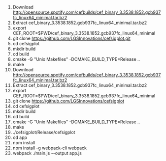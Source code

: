 1. Download http://opensource.spotify.com/cefbuilds/cef_binary_3.3538.1852.gcb937fc_linux64_minimal.tar.bz2
2. Extract cef_binary_3.3538.1852.gcb937fc_linux64_minimal.tar.bz2
3. export CEF_ROOT=$PWD/cef_binary_3.3538.1852.gcb937fc_linux64_minimal
4. git clone https://github.com/LGSInnovations/cefsigplot.git
5. cd cefsigplot
6. mkdir build
7. cd build
8. cmake -G "Unix Makefiles" -DCMAKE_BUILD_TYPE=Release ..
9. make
1. Download http://opensource.spotify.com/cefbuilds/cef_binary_3.3538.1852.gcb937fc_linux64_minimal.tar.bz2
2. Extract cef_binary_3.3538.1852.gcb937fc_linux64_minimal.tar.bz2
3. export CEF_ROOT=$PWD/cef_binary_3.3538.1852.gcb937fc_linux64_minimal
4. git clone https://github.com/LGSInnovations/cefsigplot
5. cd cefsigplot
6. mkdir build
7. cd build
8. cmake -G "Unix Makefiles" -DCMAKE_BUILD_TYPE=Release ..
9. make
10. ./cefsigplot/Release/cefsigplot
11. cd app
12. npm install
13. npm install -g webpack-cli webpack
13. webpack ./main.js --output app.js

